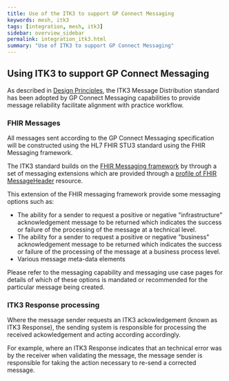 ```yaml
---
title: Use of the ITK3 to support GP Connect Messaging
keywords: mesh, itk3
tags: [integration, mesh, itk3]
sidebar: overview_sidebar
permalink: integration_itk3.html
summary: "Use of ITK3 to support GP Connect Messaging"
---
```


## Using ITK3 to support GP Connect Messaging ##

As described in [Design Principles](design_principles.html#reliability-itk3), the ITK3 Message Distribution standard has been adopted by GP Connect Messaging capabilities to provide message reliability facilitate alignment with practice workflow.

### FHIR Messages ###

All messages sent according to the GP Connect Messaging specification will be constructed using the HL7 FHIR STU3 standard using the FHIR Messaging framework.

The ITK3 standard builds on the [FHIR Messaging framework](https://www.hl7.org/fhir/messaging.html) by through a set of messaging extensions which are provided through a [profile of FHIR MessageHeader](https://fhir.nhs.uk/STU3/StructureDefinition/ITK-MessageHeader-2) resource. 

This extension of the FHIR messaging framework provide some messaging options such as:

- The ability for a sender to request a positive or negative "infrastructure" acknowledgement message to be returned which indicates the success or failure of the processing of the message at a technical level.
- The ability for a sender to request a positive or negative "business" acknowledgement message to be returned which indicates the success or failure of the processing of the message at a business process level.
- Various message meta-data elements

Please refer to the messaging capability and messaging use case pages for details of which of these options is mandated or recommended for the particular message being created.

### ITK3 Response processing ###

Where the message sender requests an ITK3 ackowledgement (known as ITK3 Response), the sending system is responsible for processing the received ackowledgement and acting according accordingly.

For example, where an ITK3 Response indicates that an technical error was by the receiver when validating the message, the message sender is responsible for taking the action necessary to re-send a corrected message.    